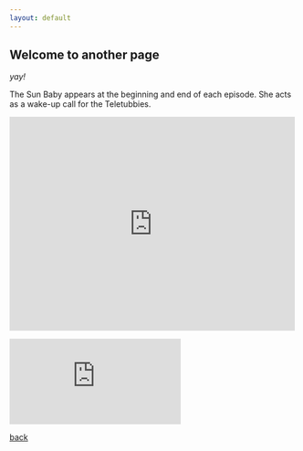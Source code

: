 ```yaml
---
layout: default
---
```


## **Welcome to another page**

_yay!_

The Sun Baby appears at the beginning and end of each episode. She acts as a wake-up call for the Teletubbies.

<embed src="https://cmscstar.github.io/Test_Project_Site/NEW_PDF.pdf" width="500" height="375" type="application/pdf">

![Octocat](https://cmscstar.github.io/Test_Project_Site/NEW_PDF.pdf) 

[back](./)
